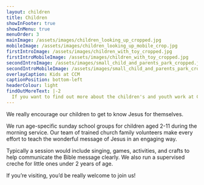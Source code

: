 ```yaml
---
layout: children
title: Children
showInFooter: true
showInMenu: true
menuOrder: 3
mainImage: /assets/images/children_looking_up_cropped.jpg
mobileImage: /assets/images/children_looking_up_mobile_crop.jpg
firstIntroImage: /assets/images/children_with_toy_cropped.jpg
firstIntroMobileImage: /assets/images/children_with_toy_cropped.jpg
secondIntroImage: /assets/images/small_child_and_parents_park_cropped.jpg
secondIntroMobileImage: /assets/images/small_child_and_parents_park_cropped.jpg
overlayCaption: Kids at CCM
captionPosition: bottom-left
headerColour: light
findOutMoreText: |-2
  If you want to find out more about the children's and youth work at CCM, please get in touch with James.
---
```

We really encourage our children to get to know Jesus for themselves.

We run age-specific sunday school groups for children aged 2-11 during the morning service. Our team of trained church family volunteers make every effort to teach the wonderful message of Jesus in an engaging way.

Typically a session would include singing, games, activities, and crafts to help communicate the Bible message clearly. We also run a supervised creche for little ones under 2 years of age. 

If you’re visiting, you’d be really welcome to join us!

